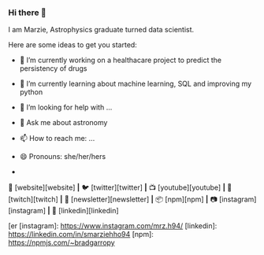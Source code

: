 ### Hi there 👋

I am Marzie, Astrophysics graduate turned data scientist.

Here are some ideas to get you started:

- 🔭 I’m currently working on a healthacare project to predict the persistency of drugs 
- 🌱 I’m currently learning about machine learning, SQL and improving my python

- 🤔 I’m looking for help with ...
- 💬 Ask me about astronomy 
- 📫 How to reach me: ...
- 😄 Pronouns: she/her/hers
- 

🏡 [website][website] **|** 
🐦 [twitter][twitter] **|** 
📺 [youtube][youtube] **|** 
🎥 [twitch][twitch] **|** 
📰 [newsletter][newsletter] **|** 
📦 [npm][npm] **|** 
📷 [instagram][instagram] **|** 
👔 [linkedin][linkedin]

[er
[instagram]: https://www.instagram.com/mrz.h94/
[linkedin]: https://linkedin.com/in/smarziehho94
[npm]: https://npmjs.com/~bradgarropy
